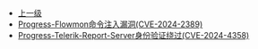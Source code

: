 * [上一级](docs/wy876_poc/)
* [Progress-Flowmon命令注入漏洞(CVE-2024-2389)](docs/wy876_poc/Progress/Progress-Flowmon%E5%91%BD%E4%BB%A4%E6%B3%A8%E5%85%A5%E6%BC%8F%E6%B4%9E%28CVE-2024-2389%29.md)
* [Progress-Telerik-Report-Server身份验证绕过(CVE-2024-4358)](docs/wy876_poc/Progress/Progress-Telerik-Report-Server%E8%BA%AB%E4%BB%BD%E9%AA%8C%E8%AF%81%E7%BB%95%E8%BF%87%28CVE-2024-4358%29.md)
